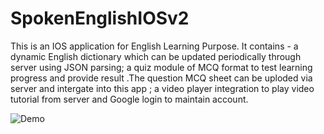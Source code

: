 # SpokenEnglishIOSv2
This is an IOS application for English Learning Purpose. It contains - a dynamic English dictionary which can be updated periodically through server using JSON parsing; a quiz module of MCQ format to test learning progress and provide result .The question MCQ sheet can be uploded via server and intergate into this app ; a video player integration to play video tutorial from server and Google login to maintain account.

![Demo](https://s25.postimg.org/m1zloa2kf/Screen_Recording.gif)


 
